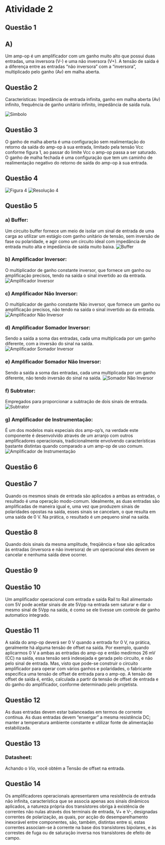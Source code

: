 # Atividade 2

## Questão 1
## A)

Um amp-op é um amplificador com um ganho muito alto que possui duas entradas, uma inversora (V-) e uma não inversora (V+). A tensão de saída é a diferença entre as entradas “não inversora” com a “inversora”, multiplicado pelo ganho (Av) em malha aberta.

## Questão 2

Características: Impedância de entrada infinita, ganho em malha aberta (Av) infinito, frequência de ganho unitário infinito, impedância de saída nula.

![Simbolo](https://github.com/JoaoPedrogrb/ELN22104_2020_2/blob/main/Jo%C3%A3o%20Pedro/Atividade%202/Figuras/simbolo-ampop.jpg)

## Questão 3

  O ganho de malha aberta é uma configuração sem realimentação do retorno da saída do amp-op à sua entrada, limitado pela tensão Vcc conforme figura 1, ao passar do limite Vcc o amp-op passa a ser saturado.
  O ganho de malha fechada é uma configuração que tem um caminho de realimentação negativo do retorno de saída do amp-op à sua entrada.

## Questão 4
![Figura 4](https://github.com/JoaoPedrogrb/ELN22104_2020_2/blob/main/Jo%C3%A3o%20Pedro/Atividade%202/Figuras/4FI.PNG)
![Resolução 4](https://github.com/JoaoPedrogrb/ELN22104_2020_2/blob/main/Jo%C3%A3o%20Pedro/Atividade%202/Figuras/4reso.PNG)

## Questão 5
### a) Buffer:
 Um circuito buffer fornece um meio de isolar um sinal de entrada de uma carga ao utilizar um estágio com ganho unitário de tensão, sem inversão de fase ou polaridade, e agir como um circuito ideal com impedância de entrada muito alta e impedância de saída muito baixa.
![Buffer](https://github.com/JoaoPedrogrb/ELN22104_2020_2/blob/main/Jo%C3%A3o%20Pedro/Atividade%202/Figuras/Buffer.PNG)
### b) Amplificador Inversor:
 O multiplicador de ganho constante inversor, que fornece um ganho ou amplificação precisos, tendo na saída o sinal invertido ao da entrada.
![Amplificador Inversor](https://github.com/JoaoPedrogrb/ELN22104_2020_2/blob/main/Jo%C3%A3o%20Pedro/Atividade%202/Figuras/Ampop%20inver.PNG)
### c) Amplificador Não Inversor:
 O multiplicador de ganho constante Não inversor, que fornece um ganho ou amplificação precisos, não tendo na saída o sinal invertido ao da entrada.
![Amplificador Não Inversor](https://github.com/JoaoPedrogrb/ELN22104_2020_2/blob/main/Jo%C3%A3o%20Pedro/Atividade%202/Figuras/ampop%20nao%20inv.PNG)
### d) Amplificador Somador Inversor:
 Sendo a saída a soma das entradas, cada uma multiplicada por um ganho diferente, com a inversão do sinal na saída.
![Amplificador Somador Inversor](https://github.com/JoaoPedrogrb/ELN22104_2020_2/blob/main/Jo%C3%A3o%20Pedro/Atividade%202/Figuras/Somador%20inver.PNG)
### e) Amplificador Somador Não Inversor:
 Sendo a saída a soma das entradas, cada uma multiplicada por um ganho diferente, não tendo inversão do sinal na saída.
![Somador Não Inversor](https://github.com/JoaoPedrogrb/ELN22104_2020_2/blob/main/Jo%C3%A3o%20Pedro/Atividade%202/Figuras/Somador%20nao%20inver.PNG)
### f) Subtrator:
 Empregados para proporcionar a subtração de dois sinais de entrada.
![Subtrator](https://github.com/JoaoPedrogrb/ELN22104_2020_2/blob/main/Jo%C3%A3o%20Pedro/Atividade%202/Figuras/Subtrator.PNG)
### g) Amplificador de Instrumentação:
 É um dos modelos mais especiais dos amp-op’s, na verdade este componente é desenvolvido através de um arranjo com outros amplificadores operacionais, tradicionalmente envolvendo características bastante distintas quando comparado a um amp-op de uso comum.
![Amplificador de Instrumentação](https://github.com/JoaoPedrogrb/ELN22104_2020_2/blob/main/Jo%C3%A3o%20Pedro/Atividade%202/Figuras/instrumenta%C3%A7%C3%A3o.PNG)

## Questão 6

## Questão 7
 Quando os mesmos sinais de entrada são aplicados a ambas as entradas, o resultado é uma operação modo-comum. Idealmente, as duas entradas são amplificadas de maneira igual e, uma vez que produzem sinais de polaridades opostas na saída, esses sinais se cancelam, o que resulta em uma saída de 0 V. Na prática, o resultado é um pequeno sinal na saída.

## Questão 8
 Quando dois sinais da mesma amplitude, freqüência e fase são aplicados às entradas (inversora e não inversora) de um operacional eles devem se cancelar e nenhuma saída deve ocorrer.
 
## Questão 9

## Questão 10
 Um amplificador operacional com entrada e saída Rail to Rail alimentado com 5V pode aceitar sinais de ate 5Vpp na entrada sem saturar e dar o mesmo sinal de 5Vpp na saída, é como se ele tivesse um controle de ganho automatico integrado.
 
## Questão 11
 A saída do amp-op deverá ser 0 V quando a entrada for 0 V, na prática, geralmente há alguma tensão de offset na saída. Por exemplo, quando aplicarmos 0 V a ambas as entradas do amp-op e então medirmos 26 mV (CC) na saída, essa tensão será indesejada e gerada pelo circuito, e não pelo sinal de entrada. Mas, visto que pode-se construir o circuito amplificador para operar com vários ganhos e polaridades, o fabricante especifica uma tensão de offset de entrada para o amp-op. A tensão de offset de saída é, então, calculada a partir da tensão de offset de entrada e do ganho do amplificador, conforme determinado pelo projetista.

## Questão 12
 As duas entradas devem estar balanceadas em termos de corrente contínua. As duas entradas devem “enxergar” a mesma resistência DC; manter a temperatura ambiente constante e  utilizar fonte de alimentação estabilizada.
## Questão 13

### Datasheet:
 Achando o _Vio_, você obtém a Tensão de offset na entrada.
## Questão 14
 Os amplificadores operacionais apresentarem uma resistência de entrada não infinita, característica que se associa apenas aos sinais dinâmicos aplicados, a natureza própria dos transístores obriga à existência de correntes não nulas através dos terminais de entrada, V+ e V-, designadas correntes de polarização, as quais, por acção do desemparelhamento inexorável entre componentes, são, também, distintas entre si, estas correntes associam-se à corrente na base dos transístores bipolares, e às correstes de fuga ou de saturação inversa nos transístores de efeito de campo.
